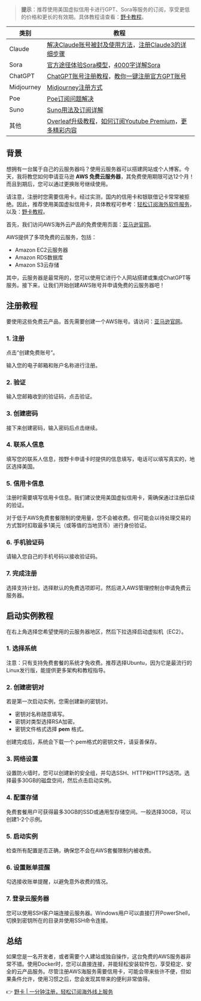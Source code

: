 > **提示**：推荐使用美国虚拟信用卡进行GPT、Sora等服务的订阅，享受更低的价格和更长的有效期。具体教程请查看：[野卡教程](https://bit.ly/bewildcard)。

| 类别        | 教程                                                  |
|-------------|-------------------------------------------------------|
| Claude      | [解决Claude账号被封及使用方法](https://bit.ly/bewildcard)，[注册Claude3的详细步骤](https://bit.ly/bewildcard)  |
| Sora        | [官方途径体验Sora模型](https://bit.ly/bewildcard)，[4000字详解Sora](https://bit.ly/bewildcard) |
| ChatGPT     | [ChatGPT账号注册教程](https://bit.ly/bewildcard)，[教你一键注册官方GPT账号](https://bit.ly/bewildcard) |
| Midjourney  | [Midjourney注册方式](https://bit.ly/bewildcard)    |
| Poe         | [Poe订阅问题解决](https://bit.ly/bewildcard)       |
| Suno        | [Suno用法及订阅详解](https://bit.ly/bewildcard)    |
| 其他        | [Overleaf升级教程](https://bit.ly/bewildcard)，[如何订阅Youtube Premium](https://bit.ly/bewildcard)，[更多精彩内容](https://bit.ly/bewildcard) |

## 背景

想拥有一台属于自己的云服务器吗？使用云服务器可以搭建网站或个人博客。今天，我将教您如何申请亚马逊 **AWS 免费云服务器**，其免费使用期限可达12个月！而且到期后，您可以通过更换账号继续使用。

请注意，注册时您需要信用卡。经过实测，国内的信用卡和银联借记卡常常被拒绝。因此，推荐使用美国虚拟信用卡，具体教程可参考：[轻松订阅海外软件服务](https://bit.ly/bewildcard)，以及：[野卡教程](https://bit.ly/bewildcard)。

首先，我们访问AWS海外云产品的免费使用页面：[亚马逊官网](https://aws.amazon.com/cn/free/?trk=5ef0d4d4-090e-4414-a5ef-c8828d58e17b&sc_channel=sm)。

AWS提供了多项免费的云服务，包括：

- Amazon EC2云服务器
- Amazon RDS数据库
- Amazon S3云存储

其中，云服务器是最常用的，您可以使用它进行个人网站搭建或集成ChatGPT等服务。接下来，让我们开始创建AWS账号并申请免费的云服务器吧！

## 注册教程

要使用这些免费云产品，首先需要创建一个AWS账号。请访问：[亚马逊官网](https://aws.amazon.com/cn/free/?trk=5ef0d4d4-090e-4414-a5ef-c8828d58e17b&sc_channel=sm)。

### 1. 注册

点击“创建免费账号”。

输入您的电子邮箱和账户名称进行注册。

### 2. 验证

输入您邮箱收到的验证码，点击验证。

### 3. 创建密码

接下来创建密码，输入密码后点击继续。

### 4. 联系人信息

填写您的联系人信息，按野卡申请卡时提供的信息填写，电话可以填写真实的，地区选择美国。

### 5. 信用卡信息

注册时需要填写信用卡信息。我们建议使用美国虚拟信用卡，需确保通过注册后续的验证。

对于低于AWS免费套餐限制的使用量，您不会被收费。但可能会以待处理交易的方式暂时扣取最多1美元（或等值的当地货币）进行身份验证。

### 6. 手机验证码

请输入您自己的手机号码以接收验证码。

### 7. 完成注册

选择支持计划，选择默认的免费选项即可。然后进入AWS管理控制台申请免费云服务器。

## 启动实例教程

在右上角选择您希望使用的云服务器地区，然后下拉选择启动虚拟机（EC2）。

### 1. 选择系统

注意：只有支持免费套餐的系统才免收费。推荐选择Ubuntu，因为它是最流行的Linux发行版，能提供更多架构和教程指导。

### 2. 创建密钥对

若是第一次启动实例，您需创建新的密钥对。

- 密钥对名称随意填写。
- 密钥对类型选择RSA加密。
- 密钥文件格式选择 **pem** 格式。

创建完成后，系统会下载一个.pem格式的密钥文件，请妥善保存。

### 3. 网络设置

设置防火墙时，您可以创建新的安全组，并勾选SSH、HTTP和HTTPS选项。选择最多30GB的磁盘空间，然后点击启动实例。

### 4. 配置存储

免费套餐用户可获得最多30GB的SSD或通用型存储空间。一般选择30GB，可以创建1-2个示例。

### 5. 启动实例

检查所有配置是否正确，确保您不会在AWS套餐限制内被收费。

### 6. 设置账单提醒

勾选接收账单提醒，以避免意外收费的情况。

### 7. 登录云服务器

您可以使用SSH客户端连接云服务器。Windows用户可以直接打开PowerShell，切换到密钥所在的目录并使用SSH命令连接。

## 总结

如果您是一名开发者，或者需要个人建站或独自操作，这台免费的AWS服务器非常不错。使用Docker时，您可以直接连接，并能轻松安装软件包，享受稳定、安全的云产品服务。尽管注册AWS海服务需要信用卡，可能会带来些许不便，但如果条件允许，使用习惯之后，您会发现其带来的便利非常值得。

👉 [野卡 | 一分钟注册，轻松订阅海外线上服务](https://bit.ly/bewildcard)